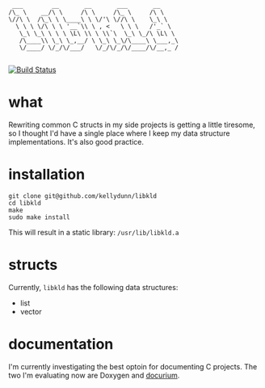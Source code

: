 ```
 ___        __       __       ___       __     
/\_ \    __/\ \     /\ \     /\_ \     /\ \    
\//\ \  /\_\ \ \____\ \ \/'\ \//\ \    \_\ \   
  \ \ \ \/\ \ \ '__`\\ \ , <   \ \ \   /'_` \  
   \_\ \_\ \ \ \ \L\ \\ \ \\`\  \_\ \_/\ \L\ \ 
   /\____\\ \_\ \_,__/ \ \_\ \_\/\____\ \___,_\
   \/____/ \/_/\/___/   \/_/\/_/\/____/\/__,_ /
                                               
```
[![Build Status](https://travis-ci.org/kellydunn/libkld.png)](https://travis-ci.org/kellydunn/libkld)
# what

Rewriting common C structs in my side projects is getting a little tiresome, so I thought I'd have a single place where I keep my data structure implementations.  It's also good practice.

# installation

```
git clone git@github.com/kellydunn/libkld
cd libkld
make 
sudo make install
```

This will result in a static library: `/usr/lib/libkld.a`

# structs

Currently, `libkld` has the following data structures:

  - list
  - vector

# documentation

I'm currently investigating the best optoin for documenting C projects.  The two I'm evaluating now are Doxygen and [docurium](https://github.com/libgit2/docurium). 